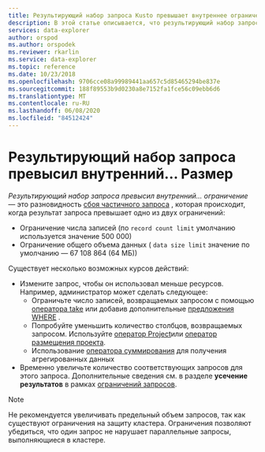 ```yaml
---
title: Результирующий набор запроса Kusto превышает внутреннее ограничение — Azure обозреватель данных
description: В этой статье описывается, что результирующий набор запросов превысил внутренний... ограничение в обозреватель данных Azure.
services: data-explorer
author: orspod
ms.author: orspodek
ms.reviewer: rkarlin
ms.service: data-explorer
ms.topic: reference
ms.date: 10/23/2018
ms.openlocfilehash: 9706cce08a99989441aa657c5d85465294be837e
ms.sourcegitcommit: 188f89553b9d0230a8e7152fa1fce56c09ebb6d6
ms.translationtype: MT
ms.contentlocale: ru-RU
ms.lasthandoff: 06/08/2020
ms.locfileid: "84512424"
---
```

# <a name="query-result-set-has-exceeded-the-internal--limit"></a>Результирующий набор запроса превысил внутренний... Размер

*Результирующий набор запроса превысил внутренний... ограничение* — это разновидность [сбоя частичного запроса](partialqueryfailures.md) , которая происходит, когда результат запроса превышает одно из двух ограничений:
* Ограничение числа записей (по `record count limit` умолчанию используется значение 500 000)
* Ограничение общего объема данных ( `data size limit` значение по умолчанию — 67 108 864 (64 МБ))

Существует несколько возможных курсов действий:

* Измените запрос, чтобы он использовал меньше ресурсов. 
  Например, администратор может сделать следующее:
  * Ограничьте число записей, возвращаемых запросом с помощью [оператора take](../query/takeoperator.md) или добавив дополнительные [предложения WHERE](../query/whereoperator.md) .
  * Попробуйте уменьшить количество столбцов, возвращаемых запросом. Используйте [оператор Project](../query/projectoperator.md)или [оператор размещения проекта](../query/projectawayoperator.md).
  * Использование [оператора суммирования](../query/summarizeoperator.md) для получения агрегированных данных
* Временно увеличьте количество соответствующих запросов для этого запроса. Дополнительные сведения см. в разделе **усечение результатов** в рамках [ограничений запросов](querylimits.md).

 > [!NOTE] 
 > Не рекомендуется увеличивать предельный объем запросов, так как существуют ограничения на защиту кластера. Ограничения позволяют убедиться, что один запрос не нарушает параллельные запросы, выполняющиеся в кластере.
  
